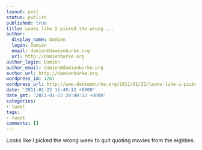 ```yaml
---
layout: post
status: publish
published: true
title: Looks like I picked the wrong ...
author:
  display_name: Damien
  login: Damien
  email: damien@damienburke.org
  url: http://damienburke.org
author_login: Damien
author_email: damien@damienburke.org
author_url: http://damienburke.org
wordpress_id: 1261
wordpress_url: http://www.damienburke.org/2011/01/22/looks-like-i-picked-the-wrong/
date: '2011-01-22 15:40:12 +0000'
date_gmt: '2011-01-22 20:40:12 +0000'
categories:
- tweet
tags:
- tweet
comments: []
---
```

<p>Looks like I picked the wrong week to quit quoting movies from the eighties.</p>
